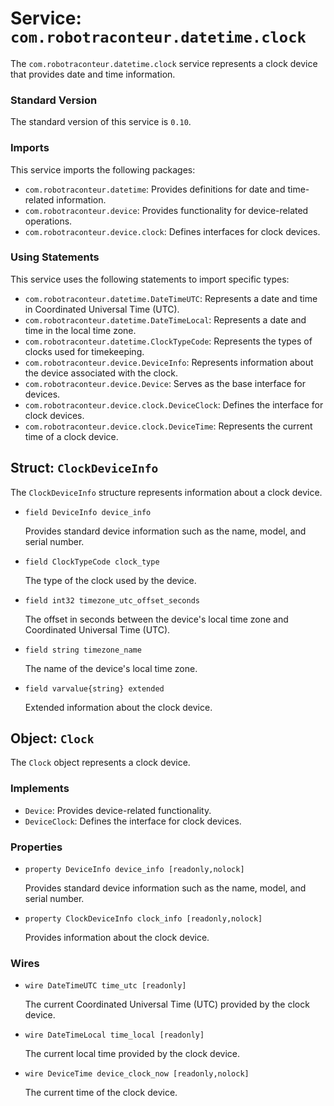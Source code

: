 # Service: `com.robotraconteur.datetime.clock`

The `com.robotraconteur.datetime.clock` service represents a clock device that provides date and time information.

### Standard Version

The standard version of this service is `0.10`.

### Imports

This service imports the following packages:

- `com.robotraconteur.datetime`: Provides definitions for date and time-related information.
- `com.robotraconteur.device`: Provides functionality for device-related operations.
- `com.robotraconteur.device.clock`: Defines interfaces for clock devices.

### Using Statements

This service uses the following statements to import specific types:

- `com.robotraconteur.datetime.DateTimeUTC`: Represents a date and time in Coordinated Universal Time (UTC).
- `com.robotraconteur.datetime.DateTimeLocal`: Represents a date and time in the local time zone.
- `com.robotraconteur.datetime.ClockTypeCode`: Represents the types of clocks used for timekeeping.
- `com.robotraconteur.device.DeviceInfo`: Represents information about the device associated with the clock.
- `com.robotraconteur.device.Device`: Serves as the base interface for devices.
- `com.robotraconteur.device.clock.DeviceClock`: Defines the interface for clock devices.
- `com.robotraconteur.device.clock.DeviceTime`: Represents the current time of a clock device.

## Struct: `ClockDeviceInfo`

The `ClockDeviceInfo` structure represents information about a clock device.

- `field DeviceInfo device_info`

    Provides standard device information such as the name, model, and serial number.

- `field ClockTypeCode clock_type`

    The type of the clock used by the device.

- `field int32 timezone_utc_offset_seconds`

    The offset in seconds between the device's local time zone and Coordinated Universal Time (UTC).

- `field string timezone_name`

    The name of the device's local time zone.

- `field varvalue{string} extended`

    Extended information about the clock device.

## Object: `Clock`

The `Clock` object represents a clock device.

### Implements

- `Device`: Provides device-related functionality.
- `DeviceClock`: Defines the interface for clock devices.

### Properties

- `property DeviceInfo device_info [readonly,nolock]`

    Provides standard device information such as the name, model, and serial number.

- `property ClockDeviceInfo clock_info [readonly,nolock]`

    Provides information about the clock device.

### Wires

- `wire DateTimeUTC time_utc [readonly]`

    The current Coordinated Universal Time (UTC) provided by the clock device.

- `wire DateTimeLocal time_local [readonly]`

    The current local time provided by the clock device.

- `wire DeviceTime device_clock_now [readonly,nolock]`

    The current time of the clock device.

